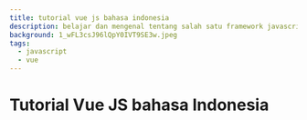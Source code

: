 ```yaml
---
title: tutorial vue js bahasa indonesia
description: belajar dan mengenal tentang salah satu framework javascript yaitu Vue JS
background: 1_wFL3csJ96lQpY0IVT9SE3w.jpeg
tags:
  - javascript
  - vue
---
```


# Tutorial Vue JS bahasa Indonesia
